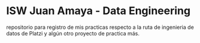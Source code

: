 # ISW Juan Amaya - Data Engineering

repositorio para registro de mis practicas respecto a la ruta de ingenieria de datos de Platzi y algún otro proyecto de practica más.
